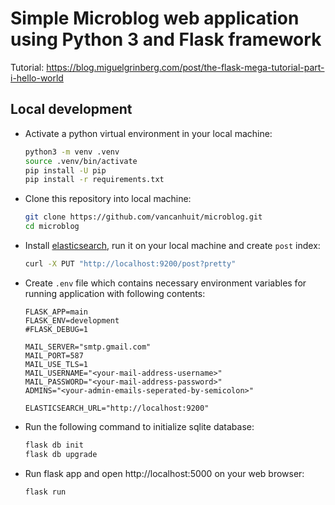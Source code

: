 # Simple Microblog web application using Python 3 and Flask framework

Tutorial: https://blog.miguelgrinberg.com/post/the-flask-mega-tutorial-part-i-hello-world

## Local development

- Activate a python virtual environment in your local machine:
    ```sh
    python3 -m venv .venv
    source .venv/bin/activate
    pip install -U pip
    pip install -r requirements.txt
    ```

- Clone this repository into local machine:
    ```sh
    git clone https://github.com/vancanhuit/microblog.git
    cd microblog
    ```

- Install [elasticsearch](https://www.elastic.co/downloads/elasticsearch), run it on your local machine and create `post` index:
    ```sh
    curl -X PUT "http://localhost:9200/post?pretty"
    ```

- Create `.env` file which contains necessary environment variables for running application with following contents:

    ```text
    FLASK_APP=main
    FLASK_ENV=development
    #FLASK_DEBUG=1

    MAIL_SERVER="smtp.gmail.com"
    MAIL_PORT=587
    MAIL_USE_TLS=1
    MAIL_USERNAME="<your-mail-address-username>"
    MAIL_PASSWORD="<your-mail-address-password>"
    ADMINS="<your-admin-emails-seperated-by-semicolon>"

    ELASTICSEARCH_URL="http://localhost:9200"
    ```

- Run the following command to initialize sqlite database:
    ```sh
    flask db init
    flask db upgrade
    ```
- Run flask app and open http://localhost:5000 on your web browser:
    ```sh
    flask run
    ```
